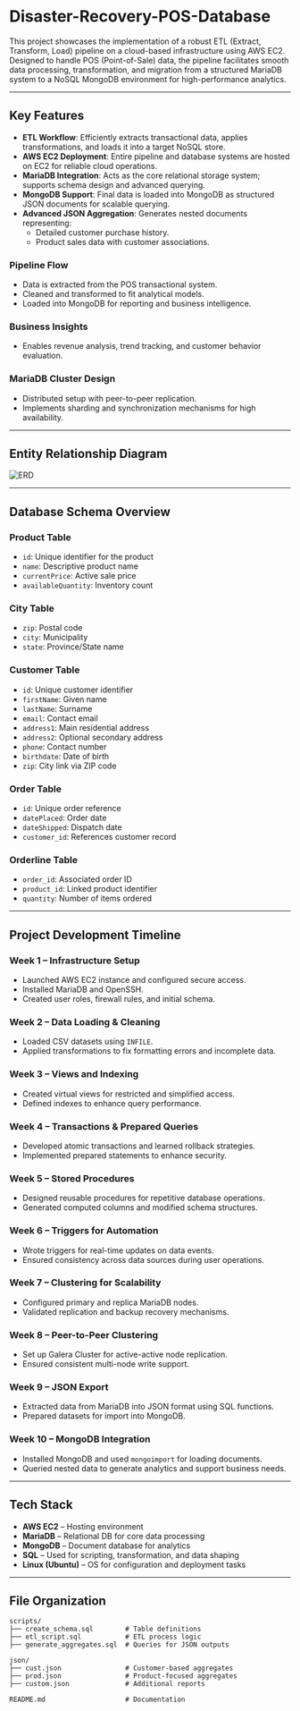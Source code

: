 # Disaster-Recovery-POS-Database

This project showcases the implementation of a robust ETL (Extract, Transform, Load) pipeline on a cloud-based infrastructure using AWS EC2. Designed to handle POS (Point-of-Sale) data, the pipeline facilitates smooth data processing, transformation, and migration from a structured MariaDB system to a NoSQL MongoDB environment for high-performance analytics.

---

## Key Features

- **ETL Workflow**: Efficiently extracts transactional data, applies transformations, and loads it into a target NoSQL store.
- **AWS EC2 Deployment**: Entire pipeline and database systems are hosted on EC2 for reliable cloud operations.
- **MariaDB Integration**: Acts as the core relational storage system; supports schema design and advanced querying.
- **MongoDB Support**: Final data is loaded into MongoDB as structured JSON documents for scalable querying.
- **Advanced JSON Aggregation**: Generates nested documents representing:
  - Detailed customer purchase history.
  - Product sales data with customer associations.

### Pipeline Flow
- Data is extracted from the POS transactional system.
- Cleaned and transformed to fit analytical models.
- Loaded into MongoDB for reporting and business intelligence.

### Business Insights
- Enables revenue analysis, trend tracking, and customer behavior evaluation.

### MariaDB Cluster Design
- Distributed setup with peer-to-peer replication.
- Implements sharding and synchronization mechanisms for high availability.

---

## Entity Relationship Diagram

![ERD](./assets/erd-diagram.png)

---

## Database Schema Overview

### Product Table
- `id`: Unique identifier for the product
- `name`: Descriptive product name
- `currentPrice`: Active sale price
- `availableQuantity`: Inventory count

### City Table
- `zip`: Postal code
- `city`: Municipality
- `state`: Province/State name

### Customer Table
- `id`: Unique customer identifier
- `firstName`: Given name
- `lastName`: Surname
- `email`: Contact email
- `address1`: Main residential address
- `address2`: Optional secondary address
- `phone`: Contact number
- `birthdate`: Date of birth
- `zip`: City link via ZIP code

### Order Table
- `id`: Unique order reference
- `datePlaced`: Order date
- `dateShipped`: Dispatch date
- `customer_id`: References customer record

### Orderline Table
- `order_id`: Associated order ID
- `product_id`: Linked product identifier
- `quantity`: Number of items ordered

---

## Project Development Timeline

### Week 1 – Infrastructure Setup
- Launched AWS EC2 instance and configured secure access.
- Installed MariaDB and OpenSSH.
- Created user roles, firewall rules, and initial schema.

### Week 2 – Data Loading & Cleaning
- Loaded CSV datasets using `INFILE`.
- Applied transformations to fix formatting errors and incomplete data.

### Week 3 – Views and Indexing
- Created virtual views for restricted and simplified access.
- Defined indexes to enhance query performance.

### Week 4 – Transactions & Prepared Queries
- Developed atomic transactions and learned rollback strategies.
- Implemented prepared statements to enhance security.

### Week 5 – Stored Procedures
- Designed reusable procedures for repetitive database operations.
- Generated computed columns and modified schema structures.

### Week 6 – Triggers for Automation
- Wrote triggers for real-time updates on data events.
- Ensured consistency across data sources during user operations.

### Week 7 – Clustering for Scalability
- Configured primary and replica MariaDB nodes.
- Validated replication and backup recovery mechanisms.

### Week 8 – Peer-to-Peer Clustering
- Set up Galera Cluster for active-active node replication.
- Ensured consistent multi-node write support.

### Week 9 – JSON Export
- Extracted data from MariaDB into JSON format using SQL functions.
- Prepared datasets for import into MongoDB.

### Week 10 – MongoDB Integration
- Installed MongoDB and used `mongoimport` for loading documents.
- Queried nested data to generate analytics and support business needs.

---

## Tech Stack

- **AWS EC2** – Hosting environment
- **MariaDB** – Relational DB for core data processing
- **MongoDB** – Document database for analytics
- **SQL** – Used for scripting, transformation, and data shaping
- **Linux (Ubuntu)** – OS for configuration and deployment tasks

---

## File Organization
```
scripts/
├── create_schema.sql        # Table definitions
├── etl_script.sql           # ETL process logic
├── generate_aggregates.sql  # Queries for JSON outputs

json/
├── cust.json                # Customer-based aggregates
├── prod.json                # Product-focused aggregates
├── custom.json              # Additional reports

README.md                    # Documentation
```


